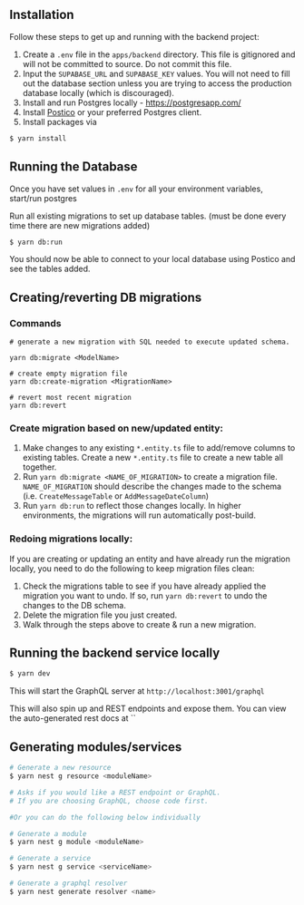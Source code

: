 ## Installation

Follow these steps to get up and running with the backend project:

1. Create a `.env` file in the `apps/backend` directory. This file is gitignored and will not be committed to source. Do not commit this file.
2.  Input the `SUPABASE_URL` and `SUPABASE_KEY` values. You will not need to fill out the database section unless you are trying to access the production database locally (which is discouraged).
3. Install and run Postgres locally - https://postgresapp.com/
4. Install [Postico](https://eggerapps.at/postico/) or your preferred Postgres client.
5. Install packages via
```bash
$ yarn install
```

## Running the Database

Once you have set values in `.env` for all your environment variables, start/run postgres

Run all existing migrations to set up database tables.
(must be done every time there are new migrations added)

```bash
$ yarn db:run
```

You should now be able to connect to your local database using Postico and see the tables added.

## Creating/reverting DB migrations
### Commands
```
# generate a new migration with SQL needed to execute updated schema.

yarn db:migrate <ModelName>

# create empty migration file
yarn db:create-migration <MigrationName>

# revert most recent migration
yarn db:revert
```

### Create migration based on new/updated entity:
1. Make changes to any existing `*.entity.ts` file to add/remove columns to existing tables. Create a new `*.entity.ts` file to create a new table all together.
1. Run `yarn db:migrate <NAME_OF_MIGRATION>` to create a migration file. `NAME_OF_MIGRATION` should describe the changes made to the schema (i.e. `CreateMessageTable` or `AddMessageDateColumn`)
1. Run `yarn db:run` to reflect those changes locally. In higher environments, the migrations will run automatically post-build.

### Redoing migrations locally:
If you are creating or updating an entity and have already run the migration locally, you need to do the following to keep migration files clean:
1. Check the migrations table to see if you have already applied the migration you want to undo. If so, run `yarn db:revert` to undo the changes to the DB schema.
1. Delete the migration file you just created.
1. Walk through the steps above to create & run a new migration.


## Running the backend service locally
```bash
$ yarn dev
```

This will start the GraphQL server at `http://localhost:3001/graphql`

This will also spin up and REST endpoints and expose them.
You can view the auto-generated rest docs at ``

## Generating modules/services

```bash
# Generate a new resource 
$ yarn nest g resource <moduleName>

# Asks if you would like a REST endpoint or GraphQL.
# If you are choosing GraphQL, choose code first.

#Or you can do the following below individually

# Generate a module
$ yarn nest g module <moduleName>

# Generate a service
$ yarn nest g service <serviceName>

# Generate a graphql resolver
$ yarn nest generate resolver <name>
```
